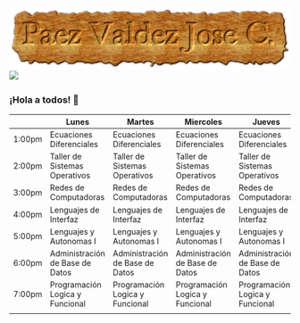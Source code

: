    ![](cooltext418068488941457.png)
   ![](taco-gf4484f1da_1280)

### ¡Hola a todos! 👋

<!--
**JoseCarlosPaezV/JoseCarlosPaezV** is a ✨ _special_ ✨ repository because its `README.md` (this file) appears on your GitHub profile.

Here are some ideas to get you started:

- 🔭 I’m currently working on ...
- 🌱 I’m currently learning ...
- 👯 I’m looking to collaborate on ...
- 🤔 I’m looking for help with ...
- 💬 Ask me about ...
- 📫 How to reach me: ...
- 😄 Pronouns: ...
- ⚡ Fun fact: ...
-->

|        | Lunes                           | Martes                          | Miercoles                       | Jueves                          | Viernes                         |
|--------|---------------------------------|---------------------------------|---------------------------------|---------------------------------|---------------------------------|
| 1:00pm | Ecuaciones Diferenciales        | Ecuaciones Diferenciales        | Ecuaciones Diferenciales        | Ecuaciones Diferenciales        | Ecuaciones Diferenciales        |
| 2:00pm | Taller de Sistemas Operativos   | Taller de Sistemas Operativos   | Taller de Sistemas Operativos   | Taller de Sistemas Operativos   |                                 |
| 3:00pm | Redes de Computadoras           | Redes de Computadoras           | Redes de Computadoras           | Redes de Computadoras           | Redes de Computadoras           |
| 4:00pm | Lenguajes de Interfaz           | Lenguajes de Interfaz           | Lenguajes de Interfaz           | Lenguajes de Interfaz           |                                 |
| 5:00pm | Lenguajes y Autonomas I         | Lenguajes y Autonomas I         | Lenguajes y Autonomas I         | Lenguajes y Autonomas I         | Lenguajes y Autonomas I         |
| 6:00pm | Administración de Base de Datos | Administración de Base de Datos | Administración de Base de Datos | Administración de Base de Datos | Administración de Base de Datos |
| 7:00pm | Programación Logica y Funcional | Programación Logica y Funcional | Programación Logica y Funcional | Programación Logica y Funcional | Programación Logica y Funcional |
|        |                                 |                                 |                                 |                                 |                                 |
